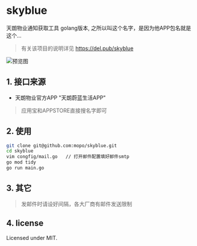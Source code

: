 skyblue
=====
天朗物业通知获取工具 golang版本, 之所以叫这个名字，是因为他APP包名就是这个...

> 有关该项目的说明详见 https://del.pub/skyblue

![预览图](https://cdn.jsdelivr.net/gh/mopo/skyblue@master/preview.png)

## 1. 接口来源

* 天朗物业官方APP "天朗蔚蓝生活APP"
> 应用宝和APPSTORE直接搜名字即可

## 2. 使用
```bash
git clone git@github.com:mopo/skyblue.git
cd skyblue
vim congfig/mail.go   // 打开邮件配置填好邮件smtp
go mod tidy
go run main.go
```

## 3. 其它
> 发邮件时请设好间隔，各大厂商有邮件发送限制

## 4. license
Licensed under MIT.
